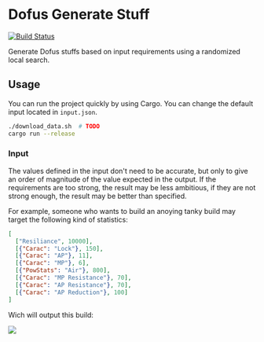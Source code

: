 Dofus Generate Stuff
====================

[![Build Status](https://travis-ci.com/remi-dupre/dofus-generate-stuff.svg?branch=master)](https://travis-ci.com/remi-dupre/dofus-generate-stuff)

Generate Dofus stuffs based on input requirements using a randomized local
search.


Usage
-----

You can run the project quickly by using Cargo. You can change the default
input located in `input.json`.

```bash
./download_data.sh  # TODO
cargo run --release
```

### Input

The values defined in the input don't need to be accurate, but only to give an
order of magnitude of the value expected in the output. If the requirements are
too strong, the result may be less ambitious, if they are not strong enough,
the result may be better than specified.

For example, someone who wants to build an anoying tanky build may target the
following kind of statistics:

```json
[
  ["Resiliance", 10000],
  [{"Carac": "Lock"}, 150],
  [{"Carac": "AP"}, 11],
  [{"Carac": "MP"}, 6],
  [{"PowStats": "Air"}, 800],
  [{"Carac": "MP Resistance"}, 70],
  [{"Carac": "AP Resistance"}, 70],
  [{"Carac": "AP Reduction"}, 100]
]
```

Wich will output this build:

  ![](https://imgur.com/AFCaeqE.png)
